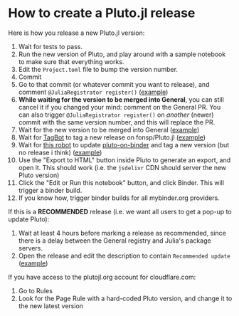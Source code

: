 # How to create a Pluto.jl release

Here is how you release a new Pluto.jl version:
1. Wait for tests to pass.
1. Run the new version of Pluto, and play around with a sample notebook to make sure that everything works.
2. Edit the `Project.toml` file to bump the version number.
3. Commit
4. Go to that commit (or whatever commit you want to release), and comment `@JuliaRegistrator register()` ([example](https://github.com/fonsp/Pluto.jl/commit/9482350b9101a7ece63919a40e453bf1912fd610))
5. **While waiting for the version to be merged into General**, you can still cancel it if you changed your mind: comment on the General PR. You can also trigger `@JuliaRegistrator register()` on _another_ (newer) commit with the same version number, and this will replace the PR.
6. Wait for the new version to be merged into General ([example](https://github.com/JuliaRegistries/General/pull/38455))
7. Wait for [TagBot](https://github.com/fonsp/Pluto.jl/actions/workflows/TagBot.yml) to tag a new release on fonsp/Pluto.jl ([example](https://github.com/fonsp/Pluto.jl/releases/tag/v0.14.8))
8. Wait for [this robot](https://github.com/fonsp/pluto-on-binder/actions/workflows/ReleaseLatest.yml) to update [pluto-on-binder](https://github.com/fonsp/pluto-on-binder) and tag a new version (but no release i think) ([example](https://github.com/fonsp/pluto-on-binder/tags))
9. Use the "Export to HTML" button inside Pluto to generate an export, and open it. This should work (i.e. the `jsdelivr` CDN should server the new Pluto version)
10. Click the "Edit or Run this notebook" button, and click Binder. This will trigger a binder build.
11. If you know how, trigger binder builds for all mybinder.org providers.

If this is a **RECOMMENDED** release (i.e. we want all users to get a pop-up to update Pluto):
1. Wait at least 4 hours before marking a release as recommended, since there is a delay between the General registry and Julia's package servers.
3. Open the release and edit the description to contain `Recommended update` ([example](https://github.com/fonsp/Pluto.jl/releases/tag/v0.14.7))

If you have access to the plutojl.org account for cloudflare.com:
1. Go to Rules
10. Look for the Page Rule with a hard-coded Pluto version, and change it to the new latest version
